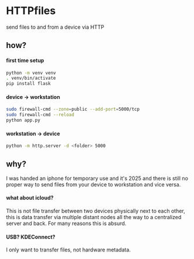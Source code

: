 # HTTPfiles
send files to and from a device via HTTP

## how?
#### first time setup
```bash
python -m venv venv
. venv/bin/activate
pip install flask
```
#### device -> workstation
```bash
sudo firewall-cmd --zone=public --add-port=5000/tcp
sudo firewall-cmd --reload
python app.py
```
#### workstation -> device
```bash
python -m http.server -d <folder> 5000
```

## why?
I was handed an iphone for temporary use and it's 2025 and there is still no proper way to send files from your device to workstation and vice versa.
#### what about icloud?
This is not file transfer between two devices physically next to each other, this is data transfer via multiple distant nodes all the way to a centralized server and back. For many reasons this is absurd.
#### USB? KDEConnect?
I only want to transfer files, not hardware metadata.